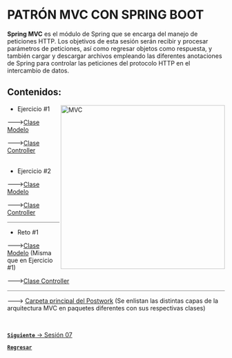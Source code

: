 # PATRÓN MVC CON SPRING BOOT

**Spring MVC** es el módulo de Spring que se encarga del manejo de peticiones HTTP. Los objetivos de esta sesión 
serán recibir y procesar parámetros de peticiones, así como 
regresar objetos como respuesta, y también cargar y descargar archivos empleando las diferentes anotaciones de Spring
para controlar las peticiones del protocolo HTTP en el intercambio de datos.

## Contenidos:

<img align="right" src="https://www.interviewbit.com/blog/wp-content/uploads/2022/05/Working-of-MVC-1024x686.png" alt="MVC" width="380"/>

<ul>
<li> Ejercicio #1</li>
</ul>

--->[Clase Modelo](./Ejemplos_Y_Reto/src/main/java/org/bedu/java/backend/Sesion6/model/Usuario.java)

--->[Clase Controller](./Ejemplos_Y_Reto/src/main/java/org/bedu/java/backend/Sesion6/controller/UsuarioControler.java)
<br></br>
<ul>
<li> Ejercicio #2</li>
</ul>

--->[Clase Modelo](./Ejemplos_Y_Reto/src/main/java/org/bedu/java/backend/Sesion6/model/UsuarioEjem2.java) 

--->[Clase Controller](./Ejemplos_Y_Reto/src/main/java/org/bedu/java/backend/Sesion6/controller/Ejem2Controler.java)

<hr style="background-color:gray">

<ul>
<li> Reto #1</li>
</ul>

--->[Clase Modelo](./Ejemplos_Y_Reto/src/main/java/org/bedu/java/backend/Sesion6/model/Usuario.java) (Misma que en Ejercicio #1)

--->[Clase Controller](./Ejemplos_Y_Reto/src/main/java/org/bedu/java/backend/Sesion6/controller/RetoControler.java)

<hr style="background-color:gray">


---> [Carpeta principal del Postwork](./Postwork6/src/main/java/org/bedu/java/backend/Postwork6)
(Se enlistan las
distintas capas de la arquitectura MVC en paquetes diferentes con sus respectivas clases)



<br>

[**`Siguiente`** -> Sesión 07](../Sesion7)

[**`Regresar`**](../)

